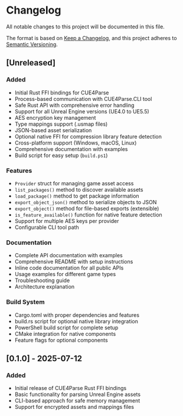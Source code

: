 # Changelog

All notable changes to this project will be documented in this file.

The format is based on [Keep a Changelog](https://keepachangelog.com/en/1.0.0/),
and this project adheres to [Semantic Versioning](https://semver.org/spec/v2.0.0.html).

## [Unreleased]

### Added
- Initial Rust FFI bindings for CUE4Parse
- Process-based communication with CUE4Parse.CLI tool
- Safe Rust API with comprehensive error handling
- Support for all Unreal Engine versions (UE4.0 to UE5.5)
- AES encryption key management
- Type mappings support (.usmap files)
- JSON-based asset serialization
- Optional native FFI for compression library feature detection
- Cross-platform support (Windows, macOS, Linux)
- Comprehensive documentation with examples
- Build script for easy setup (`build.ps1`)

### Features
- `Provider` struct for managing game asset access
- `list_packages()` method to discover available assets
- `load_package()` method to get package information
- `export_object_json()` method to serialize objects to JSON
- `export_object()` method for file-based exports (extensible)
- `is_feature_available()` function for native feature detection
- Support for multiple AES keys per provider
- Configurable CLI tool path

### Documentation
- Complete API documentation with examples
- Comprehensive README with setup instructions
- Inline code documentation for all public APIs
- Usage examples for different game types
- Troubleshooting guide
- Architecture explanation

### Build System
- Cargo.toml with proper dependencies and features
- build.rs script for optional native library integration
- PowerShell build script for complete setup
- CMake integration for native components
- Feature flags for optional components

## [0.1.0] - 2025-07-12

### Added
- Initial release of CUE4Parse Rust FFI bindings
- Basic functionality for parsing Unreal Engine assets
- CLI-based approach for safe memory management
- Support for encrypted assets and mappings files
